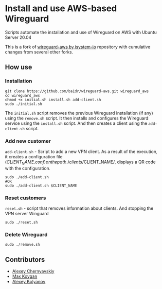# Install and use AWS-based Wireguard
Scripts automate the installation and use of Wireguard on AWS with Ubuntu Server 20.04

This is a fork of [wireguard-aws by isystem-io](https://github.com/isystem-io/wireguard-aws) repository with cumulative changes from several other forks.


## How use

### Installation
```
git clone https://github.com/ba1dr/wireguard-aws.git wireguard_aws
cd wireguard_aws
chmod +x initial.sh install.sh add-client.sh
sudo ./initial.sh
```

The `initial.sh` script removes the previous Wireguard installation (if any) using the `remove.sh` script. It then installs and configures the Wireguard service using the `install.sh` script. And then creates a client using the `add-client.sh` script.

### Add new customer
`add-client.sh` - Script to add a new VPN client. As a result of the execution, it creates a configuration file ($CLIENT_NAME.conf) on the path ./clients/$CLIENT_NAME/, displays a QR code with the configuration.

```
sudo ./add-client.sh
#OR
sudo ./add-client.sh $CLIENT_NAME
```

### Reset customers
`reset.sh` - script that removes information about clients. And stopping the VPN server Winguard
```
sudo ./reset.sh
```

### Delete Wireguard
```
sudo ./remove.sh
```
## Contributors
- [Alexey Chernyavskiy](https://github.com/alexey-chernyavskiy)
- [Max Kovgan](https://github.com/mvk)
- [Alexey Kolyanov](https://github.com/ba1dr)
